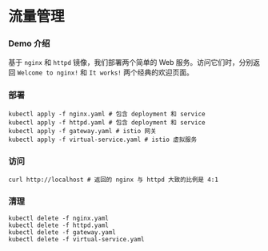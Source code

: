 # 流量管理

### Demo 介绍

基于 `nginx` 和 `httpd` 镜像，我们部署两个简单的 Web 服务。访问它们时，分别返回 `Welcome to nginx!` 和 `It works!` 两个经典的欢迎页面。

### 部署

```shell
kubectl apply -f nginx.yaml # 包含 deployment 和 service
kubectl apply -f httpd.yaml # 包含 deployment 和 service
kubectl apply -f gateway.yaml # istio 网关
kubectl apply -f virtual-service.yaml # istio 虚拟服务
```

### 访问

```shell
curl http://localhost # 返回的 nginx 与 httpd 大致的比例是 4:1
```

### 清理

```shell
kubectl delete -f nginx.yaml
kubectl delete -f httpd.yaml
kubectl delete -f gateway.yaml
kubectl delete -f virtual-service.yaml
```